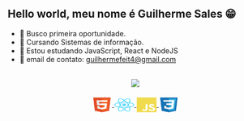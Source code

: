 ## Hello world, meu nome é Guilherme Sales 😁


- 🔭 Busco primeira oportunidade.
- 🧠 Cursando Sistemas de informação.
- 🌱 Estou estudando JavaScript, React e NodeJS
- 💬 email de contato: guilhermefeit4@gmail.com

<br>

<div align="center">
  <a href="https://github.com/guilhermesales15">

  <img height="190px" src="https://github-readme-stats.vercel.app/api/top-langs/?username=guilhermesales15&layout=compact&langs_count=7&theme=dracula"/>

<div style="display:inline_block"> <br>
 <img align="center" alt="Guilherme-HTML" height="30" width="40" src="https://raw.githubusercontent.com/devicons/devicon/master/icons/html5/html5-original.svg">
  <img align="center" alt="Guilherme-React" height="30" width="40" src="https://raw.githubusercontent.com/devicons/devicon/master/icons/react/react-original.svg">
  <img align="center" alt="Guilherme-Js" height="30" width="40" src="https://raw.githubusercontent.com/devicons/devicon/master/icons/javascript/javascript-plain.svg">
  <img align="center" alt="Rafa-CSS" height="30" width="40" src="https://raw.githubusercontent.com/devicons/devicon/master/icons/css3/css3-original.svg">
  
 </div>
 





